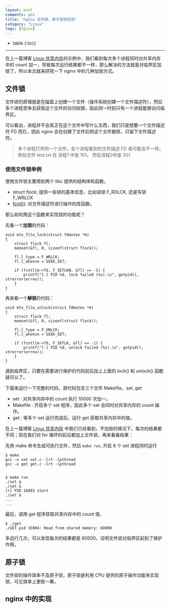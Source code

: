 ```yaml
---
layout: post
comments: yes
title: "nginx 文件锁、原子锁的实现"
category: "Linux"
tags: [nginx]
---
```


* table
{:toc}
***

在上一篇博客 [Linux 共享内存](https://blog.nlogn.cn/share-memory/)的示例中，我们看到每次多个进程同时对共享内存中的 count 加一，导致每次运行结果都不一样，那么解决的方法就是对临界区加锁了，所以本文就来研究一下 nginx 中的几种加锁方式。

## 文件锁

文件锁的原理就是在磁盘上创建一个文件（操作系统创建一个文件描述符），然后多个进程竞争去获取这个文件的访问权限，因此同一时刻只有一个进程能够访问临界区。

可以看出，进程并不会真正在这个文件中写什么东西，我们只是想要一个文件描述符 FD 而已，因此 nginx 会在创建了文件后把这个文件删除，只留下文件描述符。

> 多个进程打开同一个文件，各个进程看到的文件描述 FD 值可能会不一样。例如文件 test.txt 在 进程1 中是 101， 而在进程2中是 201

### 使用文件锁举例

使用文件锁主要用到两个 libc 提供的结构体和函数。

- struct flock; 提供一些锁的基本信息，比如读锁 F_RDLCK, 还是写锁 F_WRLCK
- [fcntl()](http://man7.org/linux/man-pages/man2/fcntl.2.html): 对文件描述符进行操作的库函数。

那么如何用这个函数来实现锁的功能呢？ 

先看一个**加锁**的代码：

```
void mtx_file_lock(struct fdmutex *m)
{
    struct flock fl;
    memset(&fl, 0, sizeof(struct flock));

    fl.l_type = F_WRLCK;
    fl.l_whence = SEEK_SET;

    if (fcntl(m->fd, F_SETLKW, &fl) == -1) {
        printf("[-] PID %d, lock failed (%s).\n", getpid(), strerror(errno));
    }
}
```

再来看一个**解锁**的代码：
```
void mtx_file_unlock(struct fdmutex *m)
{
    struct flock fl;
    memset(&fl, 0, sizeof(struct flock));

    fl.l_type = F_UNLCK;
    fl.l_whence = SEEK_SET;

    if (fcntl(m->fd, F_SETLK, &fl) == -1) {
        printf("[-] PID %d, unlock failed (%s).\n", getpid(), strerror(errno));
    }
}
```

遇到临界区，只要在需要进行保护的代码前后加上上面的 lock() 和 unlock() 函数就可以了。

下面来运行一下完整的代码，源代码包含三个文件 Makefile，set, get

- set : 对共享内存中的 count 执行 10000 次加一。
- Makefile : 开启多个 set 程序，因此多个 set 会同时对共享内存的 count 操作。
- get : 等多个 set 运行完成后，运行 get 获取共享内存中的值。

在上一篇博客 [Linux 共享内存](https://blog.nlogn.cn/share-memory/) 中我们已经看到，不加锁的情况下，每次的结果都不同；现在我们对 for 循环的前后都加上文件锁，再来看看结果：

先用 make 命令生成可执行文件，然后 `make run`, 开启 6 个 set 进程同时运行

```
$ make
gcc -o set set.c -lrt -lpthread
gcc -o get get.c -lrt -lpthread


$ make run
./set &
./set &
[+] PID 16893 start
./set &
...
...
```

最后，调用 get 程序获取共享内存中的 count 值，

```
$ ./get
./GET pid 16904: Read from shared memory: 60000
``` 

多运行几次，可以发现每次的结果都是 60000，证明文件锁对临界区起到了保护作用。


## 原子锁

文件锁的操作效率不及原子锁，原子锁是利用 CPU 提供的原子操作功能来实现锁，可见效率上更胜一筹。

## nginx 中的实现

